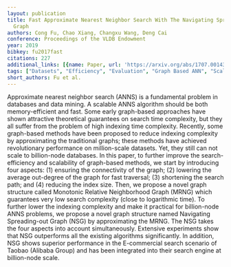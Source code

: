 ```yaml
---
layout: publication
title: Fast Approximate Nearest Neighbor Search With The Navigating Spreading-out
  Graph
authors: Cong Fu, Chao Xiang, Changxu Wang, Deng Cai
conference: Proceedings of the VLDB Endowment
year: 2019
bibkey: fu2017fast
citations: 227
additional_links: [{name: Paper, url: 'https://arxiv.org/abs/1707.00143'}]
tags: ["Datasets", "Efficiency", "Evaluation", "Graph Based ANN", "Scalability"]
short_authors: Fu et al.
---
```

Approximate nearest neighbor search (ANNS) is a fundamental problem in databases and data mining. A scalable ANNS algorithm should be both memory-efficient and fast. Some early graph-based approaches have shown attractive theoretical guarantees on search time complexity, but they all suffer from the problem of high indexing time complexity. Recently, some graph-based methods have been proposed to reduce indexing complexity by approximating the traditional graphs; these methods have achieved revolutionary performance on million-scale datasets. Yet, they still can not scale to billion-node databases. In this paper, to further improve the search-efficiency and scalability of graph-based methods, we start by introducing four aspects: (1) ensuring the connectivity of the graph; (2) lowering the average out-degree of the graph for fast traversal; (3) shortening the search path; and (4) reducing the index size. Then, we propose a novel graph structure called Monotonic Relative Neighborhood Graph (MRNG) which guarantees very low search complexity (close to logarithmic time). To further lower the indexing complexity and make it practical for billion-node ANNS problems, we propose a novel graph structure named Navigating Spreading-out Graph (NSG) by approximating the MRNG. The NSG takes the four aspects into account simultaneously. Extensive experiments show that NSG outperforms all the existing algorithms significantly. In addition, NSG shows superior performance in the E-commercial search scenario of Taobao (Alibaba Group) and has been integrated into their search engine at billion-node scale.